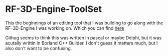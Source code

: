 # RF-3D-Engine-ToolSet
This the beginnings of an editing tool that I was building to go along with the RF-3D-Engine I was working on. Which you can find [here](https://github.com/RandomFeatures/RF-3D-Engine-Cpp)

Githug seems to think this was written in pascal or maybe Delphi, but it was acutally writtin in Borland C++ Builder. I don't guess it matters much, but I also don't want to be confusing. 
